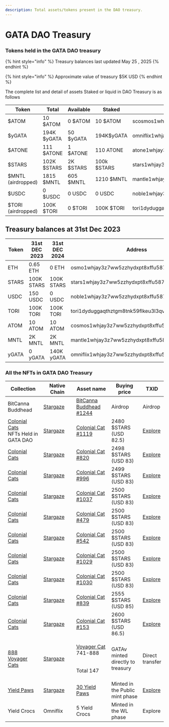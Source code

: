 ```yaml
---
description: Total assets/tokens present in the DAO treasury.
---
```


# GATA DAO Treasury

### Tokens held in the GATA DAO treasury

{% hint style="info" %}
Treasury balances last updated May 25 , 2025
{% endhint %}

{% hint style="info" %}
Approximate value of treasury $5K USD
{% endhint %}

The complete list and detail of assets Staked or liquid in DAO Treasury is as follows

<table><thead><tr><th width="126">Token</th><th width="137">Total</th><th width="123">Available</th><th width="135">Staked</th><th>Address</th></tr></thead><tbody><tr><td>$ATOM</td><td>10 $ATOM</td><td>0 $ATOM</td><td>10 $ATOM</td><td>scosmos1whjay3z7ww5zzhydxpt8xffu587jh9905f7jvf</td></tr><tr><td>$yGATA</td><td>194K $yGATA</td><td>50 $yGATA</td><td>194K$yGATA</td><td>omniflix1whjay3z7ww5zzhydxpt8xffu587jh990fh0tmh</td></tr><tr><td>$ATONE</td><td>111 $ATONE</td><td>1 $ATONE</td><td>110 ATONE</td><td>atone1whjay3z7ww5zzhydxpt8xffu587jh9906fz463</td></tr><tr><td>$STARS</td><td>102K $STARS</td><td>2K $STARS</td><td>100k $STARS</td><td>stars1whjay3z7ww5zzhydxpt8xffu587jh990q4f08c</td></tr><tr><td>$MNTL (airdropped)</td><td>1815 $MNTL</td><td>605 $MNTL</td><td>1210 $MNTL</td><td>mantle1whjay3z7ww5zzhydxpt8xffu587jh9902d9hnr</td></tr><tr><td>$USDC</td><td>0 $USDC</td><td>0 USDC</td><td>0 USDC</td><td>noble1whjay3z7ww5zzhydxpt8xffu587jh990u2t658</td></tr><tr><td>$TORI (airdropped)</td><td>100K $TORI</td><td>0 $TORI</td><td>100K $TORI</td><td>tori1dyduggaqthztgm8tnk59flkeu3l3qvpzj9w997</td></tr></tbody></table>



## Treasury balances at 31st Dec 2023

| Token | 31st DEC 2023 | 31st DEC 2024 | Address                                         |
| ----- | ------------- | ------------- | ----------------------------------------------- |
| ETH   | 0.65 ETH      | 0 ETH         | osmo1whjay3z7ww5zzhydxpt8xffu587jh990ujdz6m     |
| STARS | 100K STARS    | 100K STARS    | stars1whjay3z7ww5zzhydxpt8xffu587jh990q4f08c    |
| USDC  | 150 USDC      | 0 USDC        | noble1whjay3z7ww5zzhydxpt8xffu587jh990u2t658    |
| TORI  | 100K TORI     | 100K TORI     | tori1dyduggaqthztgm8tnk59flkeu3l3qvpzj9w997     |
| ATOM  | 10 ATOM       | 10 ATOM       | cosmos1whjay3z7ww5zzhydxpt8xffu587jh9905f7jvf   |
| MNTL  | 2K MNTL       | 2K MNTL       | mantle1whjay3z7ww5zzhydxpt8xffu587jh9902d9hnr   |
| yGATA | 0 yGATA       | 140K yGATA    | omniflix1whjay3z7ww5zzhydxpt8xffu587jh990fh0tmh |

### All the NFTs in GATA DAO Treasury&#x20;

<table><thead><tr><th width="150">Collection</th><th width="150">Native Chain</th><th width="150">Asset name</th><th width="144">Buying price</th><th>TXID</th></tr></thead><tbody><tr><td>BitCanna Buddhead </td><td><a href="https://www.mintscan.io/stargaze">Stargaze</a></td><td><a href="https://app.stargaze.zone/media/stars1w4dff5myjyzymk8tkpjrzj6gnv352hcdpt2dszweqnff927a9xmqc7e0gv/1244">BitCanna Buddhead #1244</a></td><td>Airdrop</td><td>Airdrop</td></tr><tr><td><a href="https://app.stargaze.zone/marketplace/stars1yw4xvtc43me9scqfr2jr2gzvcxd3a9y4eq7gaukreugw2yd2f8tssqyvcm">Colonial Cats</a><br>NFTs Held in GATA DAO </td><td><a href="https://www.mintscan.io/stargaze">Stargaze</a></td><td><a href="https://app.stargaze.zone/marketplace/stars1yw4xvtc43me9scqfr2jr2gzvcxd3a9y4eq7gaukreugw2yd2f8tssqyvcm/823">Colonial Cat #1119</a></td><td>2480 $STARS (USD 82.5)</td><td><a href="https://www.mintscan.io/stargaze/txs/23FBB77A756872CFFBA4FAC6D9EEB798ECB198AA182091B4B8CE3B07219F0D79">Explore</a></td></tr><tr><td><a href="https://app.stargaze.zone/marketplace/stars1yw4xvtc43me9scqfr2jr2gzvcxd3a9y4eq7gaukreugw2yd2f8tssqyvcm">Colonial Cats</a></td><td><a href="https://www.mintscan.io/stargaze">Stargaze</a></td><td><a href="https://app.stargaze.zone/marketplace/stars1yw4xvtc43me9scqfr2jr2gzvcxd3a9y4eq7gaukreugw2yd2f8tssqyvcm/598">Colonial Cat #820</a></td><td>2498 $STARS (USD 83)</td><td><a href="https://www.mintscan.io/stargaze/txs/05427B15EA7D697A0C470F077F1B8377565AFE4859CD314771F83AB27DA6DFEC">Explore</a></td></tr><tr><td><a href="https://app.stargaze.zone/marketplace/stars1yw4xvtc43me9scqfr2jr2gzvcxd3a9y4eq7gaukreugw2yd2f8tssqyvcm">Colonial Cats</a></td><td><a href="https://www.mintscan.io/stargaze">Stargaze</a></td><td><a href="https://app.stargaze.zone/media/stars1yw4xvtc43me9scqfr2jr2gzvcxd3a9y4eq7gaukreugw2yd2f8tssqyvcm/728">Colonial Cat #996</a></td><td>2499 $STARS (USD 83)</td><td><a href="https://www.mintscan.io/stargaze/txs/F884DEB11484A5F942402C5B48936C7EF5CFEF75C04D832EAF23341C44AE7B79">Explore</a></td></tr><tr><td><a href="https://app.stargaze.zone/marketplace/stars1yw4xvtc43me9scqfr2jr2gzvcxd3a9y4eq7gaukreugw2yd2f8tssqyvcm">Colonial Cats</a></td><td><a href="https://www.mintscan.io/stargaze">Stargaze</a></td><td><a href="https://app.stargaze.zone/media/stars1yw4xvtc43me9scqfr2jr2gzvcxd3a9y4eq7gaukreugw2yd2f8tssqyvcm/760">Colonial Cat #1037</a></td><td>2500 $STARS (USD 83)</td><td><a href="https://www.mintscan.io/stargaze/txs/8F93A710417FAE99839FF0E6C7D8CC55430232F891253D4D7969B28EF55B0E2A">Explore</a></td></tr><tr><td><a href="https://app.stargaze.zone/marketplace/stars1yw4xvtc43me9scqfr2jr2gzvcxd3a9y4eq7gaukreugw2yd2f8tssqyvcm">Colonial Cats</a></td><td><a href="https://www.mintscan.io/stargaze">Stargaze</a></td><td><a href="https://app.stargaze.zone/media/stars1yw4xvtc43me9scqfr2jr2gzvcxd3a9y4eq7gaukreugw2yd2f8tssqyvcm/354">Colonial Cat #479</a></td><td>2500 $STARS (USD 83)</td><td><a href="https://www.mintscan.io/stargaze/txs/5DB94425887E488BE1D11DC4361E47416990E5AC08E4943386A7EC5735995530">Explore</a></td></tr><tr><td><a href="https://app.stargaze.zone/marketplace/stars1yw4xvtc43me9scqfr2jr2gzvcxd3a9y4eq7gaukreugw2yd2f8tssqyvcm">Colonial Cats</a></td><td><a href="https://www.mintscan.io/stargaze">Stargaze</a></td><td><a href="https://app.stargaze.zone/media/stars1yw4xvtc43me9scqfr2jr2gzvcxd3a9y4eq7gaukreugw2yd2f8tssqyvcm/407">Colonial Cat #542</a></td><td>2500 $STARS (USD 83)</td><td><a href="https://www.mintscan.io/stargaze/txs/14CEE8C4FFDD32C5079C18815D63E38DBF9A976906FD4D80401BE95649FB9621">Explore</a></td></tr><tr><td><a href="https://app.stargaze.zone/marketplace/stars1yw4xvtc43me9scqfr2jr2gzvcxd3a9y4eq7gaukreugw2yd2f8tssqyvcm">Colonial Cats</a></td><td><a href="https://www.mintscan.io/stargaze">Stargaze</a></td><td><a href="https://app.stargaze.zone/media/stars1yw4xvtc43me9scqfr2jr2gzvcxd3a9y4eq7gaukreugw2yd2f8tssqyvcm/752">Colonial Cat #1029</a></td><td>2500 $STARS (USD 83)</td><td><a href="https://www.mintscan.io/stargaze/txs/1BB47B1CE3504C44BB3AA76742CBDED48D9FB7B0680F9992926DEA08BF5B8899">Explore</a></td></tr><tr><td><a href="https://app.stargaze.zone/marketplace/stars1yw4xvtc43me9scqfr2jr2gzvcxd3a9y4eq7gaukreugw2yd2f8tssqyvcm">Colonial Cats</a></td><td><a href="https://www.mintscan.io/stargaze">Stargaze</a></td><td><a href="https://app.stargaze.zone/media/stars1yw4xvtc43me9scqfr2jr2gzvcxd3a9y4eq7gaukreugw2yd2f8tssqyvcm/753">Colonial Cat #1030</a></td><td>2500 $STARS (USD 83)</td><td><a href="https://www.mintscan.io/stargaze/txs/94C46F2A94AD03D68E3A35E43DDD1315D45235538819FA80FA3B5147E1803A97">Explore</a></td></tr><tr><td><a href="https://app.stargaze.zone/marketplace/stars1yw4xvtc43me9scqfr2jr2gzvcxd3a9y4eq7gaukreugw2yd2f8tssqyvcm">Colonial Cats</a></td><td><a href="https://www.mintscan.io/stargaze">Stargaze</a></td><td><a href="https://app.stargaze.zone/media/stars1yw4xvtc43me9scqfr2jr2gzvcxd3a9y4eq7gaukreugw2yd2f8tssqyvcm/613">Colonial Cat #839</a></td><td>2555 $STARS (USD 85)</td><td><a href="https://www.mintscan.io/stargaze/txs/51DF8AFDC82C06A3715B1993F2D3870C8C8031679EE8913B14F44B434B913873">Explore</a></td></tr><tr><td><a href="https://app.stargaze.zone/marketplace/stars1yw4xvtc43me9scqfr2jr2gzvcxd3a9y4eq7gaukreugw2yd2f8tssqyvcm">Colonial Cats</a></td><td><a href="https://www.mintscan.io/stargaze">Stargaze</a></td><td><a href="https://app.stargaze.zone/media/stars1yw4xvtc43me9scqfr2jr2gzvcxd3a9y4eq7gaukreugw2yd2f8tssqyvcm/111">Colonial Cat #153</a></td><td>2600 $STARS (USD 86.5)</td><td><a href="https://www.mintscan.io/stargaze/txs/534A460B0B5F10BC1A9A7A75B12FE573F25AAE087A9763A5326BC00DBA390977">Explore</a></td></tr><tr><td><a href="https://app.stargaze.zone/launchpad/stars1puhek9hsvj9nnk6hxg7mjchh0pxxsuyjxjv5cy8qyjlj4tz7we7s6mclum">888 Voyager Cats</a></td><td><a href="https://www.mintscan.io/stargaze">Stargaze</a></td><td><p><a href="https://app.stargaze.zone/launchpad/stars1puhek9hsvj9nnk6hxg7mjchh0pxxsuyjxjv5cy8qyjlj4tz7we7s6mclum">Voyager Cat</a> 741-888</p><p><br>Total 147</p></td><td>GATAv minted directly to treasury</td><td>Direct transfer</td></tr><tr><td><a href="https://www.stargaze.zone/l/yieldpaws">Yield Paws</a></td><td><a href="https://www.stargaze.zone/l/yieldpaws">Stargaze</a></td><td><a href="https://www.stargaze.zone/p/gatadao/tokens">30 Yield Paws</a></td><td>Minted in the Public mint phase</td><td><a href="https://www.mintscan.io/stargaze/tx/DDF0E88E332B98A666E401F0E6E7A64CFFE7B396CD51B65F2F956798B5F5AC06?height=13050561">Explore </a></td></tr><tr><td>Yield Crocs</td><td>Omniflix</td><td>5 Yield Crocs</td><td>Minted in the WL phase</td><td>Explore</td></tr></tbody></table>


